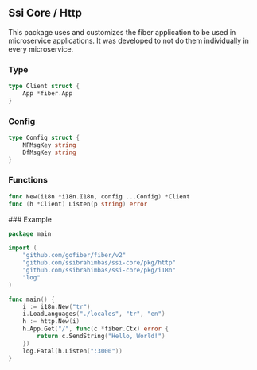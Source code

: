 ## Ssi Core / Http

This package uses and customizes  the fiber application to be used in microservice applications. It was developed to not do them individually in every microservice.

### Type

```go
type Client struct {
	App *fiber.App
}
```

### Config 

```go
type Config struct {
	NFMsgKey string
	DfMsgKey string
}
```

### Functions

```go
func New(i18n *i18n.I18n, config ...Config) *Client
func (h *Client) Listen(p string) error
```

### Example

```go
package main

import (
    "github.com/gofiber/fiber/v2"
    "github.com/ssibrahimbas/ssi-core/pkg/http"
    "github.com/ssibrahimbas/ssi-core/pkg/i18n"
    "log"
)

func main() {
    i := i18n.New("tr")
	i.LoadLanguages("./locales", "tr", "en")
    h := http.New(i)
    h.App.Get("/", func(c *fiber.Ctx) error {
        return c.SendString("Hello, World!")
    })
    log.Fatal(h.Listen(":3000"))
}
```